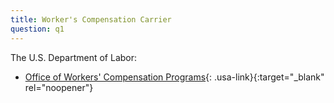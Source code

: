 ```yaml
---
title: Worker's Compensation Carrier
question: q1
---
```


The U.S. Department of Labor:

- [Office of Workers' Compensation Programs](https://www.dol.gov/agencies/owcp){: .usa-link}{:target="_blank" rel="noopener"}
